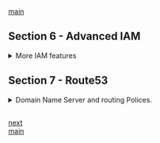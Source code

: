 <!--
// cSpell:ignore undecillion
 -->

[main](README.md)

## Section 6 - Advanced IAM

<details>
<summary>
More IAM features
</summary>

### AWS Directory Service [SAA-C02]

- AWS Managed Microsoft AD
- Simple AD
- AD connector
- Cloud Directory
- Amazon Cognito User Pool

AWS directory services is a family of managed services which allows us to connect AWS resources to on-premises Active Directory. it allows users to access AWS resources with existing corporate credentials, and we can use SSO (single sign on) to any domain-joined EC2 instance.

Active directory is an on-premises directory service. an hierarchical database of users, groups and computers (**trees** and **forests**). we can have group policies.

Active directory is based on two protocols: LDAP (Lightweight Directory Access Protocol) and DNS. this comes with the cost of management overhead, so we might prefer a managed service, such as AWS Managed Microsoft AD.

it uses Domain Controllers (DC) which run winnows Server, each on a different avaliability zone. each running on a separate VPC. the DC are exclusive, we can add more DCs for better availability and performance.\
we can also extended existing AD to on-premises by using **AD Trust**.

separation of responsibilities

AWS:

- multi-AZ deployment
- patch, monitor, recover
- instance rotation
- snapshot and restore

Customer:

- Users, groups, group polices
- standard AD tools
- scaling out the DC
- Trust (resource forest)
- Certificate authorities (LDAPs)
- AD federation

Simple AD is the simpler version of managed active directory. it's a standalone manged directory with basic AD features. it has two versions: small (for 500 and less users), and large (for 5000 and less). using Simple AD makes it easier to manage EC2 machines and keys.

Simple AD doesn't support Trusts, so it can't connect to the existing corporate Active directory.

**AD Connector**

- Directory gateway (proxy) for on-premises AD.
- Avoid caching information in the cloud.
- allow on-premises users to log in AWS using AD.
- join EC2 instance to your existing AD domain.
- scale actors multiple AD connetctors

**Cloud Directory**

- directory based store for developers
- multiple hierarchies with hundred of millions of objects
- fully manges service
- use cases:
  - organization charts
  - course catalog
  - device registries

**Amazon Cognito User Pool**

managed users directory for SaaS applications, sign up and sign-in for web or mobile, works with social media identities.

AD comptabile:

- Managed Microsoft AD
- Simple AD
- AD Connector

  Not AD compatible:

- Cloud Directory
- Cognito user pools

### IAM Policies [SAA-C02]

permission boundaries and IAM policies

ARN - Amazon Resource Name,a unique identifier to all amazon resource.

all arn begin with this format

> `arn:<partition>:<service>:<region>:<account_id>:`

- partition: the infrastructure, usually _aws_ but can also be _aws-cn_.
- service: the service itself, _s3_,_ec2_,_rds_
- region: aws region _us-east-1_
- account_id: the account id (12 digits)

and after that comes one of the following

> `resource`\
> `resource_type/resource`\
> `resource_type/resource/qualifer`\
> `resource_type/resource:qualifer`\
> `resource_type:resource`\
> `resource_type:resource:qualifer`\

if there is no region, like for IAM, then the field is skipped, so we'll see `::`. for an s3 object, theres no region needed or even a user (buckets are globally unique), so both are skipped, and we see `:::`.

we can use the asterisks `*` wild card to match all resources of a specific type.

#### Policies

IAM policies are json documents that define permissions.

- identity policies - to users
- resource policies - to resources, what actions are allowed.

policies must be attached after they are created, they aren't used on their own. a policy is a list of statement.

```json
{
  "Version": "2012-10-17",
  "Statement": []
}
```

each statement matches an AWS Api request.

- Sid - human readable name
- Effect - Allow or Deny.
- Action - `<service>:<verb>`, can use wildcard.
- Resource - which resource does the statement refer to? (can be a list as well)

```json
{
  "Version": "2012-10-17",
  "Statement": [
    {
      "Sid": "SpecificTable",
      "Effect": "Allow",
      "Action": [
        "dynamodb:BatchGet*",
        "dynamodb:DescribeStream*",
        "dynamodb:DescribeTable*",
        "dynamodb:Get*",
        "dynamodb:Query",
        "dynamodb:Scan",
        "dynamodb:BatchWrite*",
        "dynamodb:CreateTable",
        "dynamodb:Delete*",
        "dynamodb:Update*",
        "dynamodb:PutItem"
      ],
      "Resource": "arns:aws:dynamodb:*:*:table/MyTable"
    }
  ]
}
```

in aws Console, <kbd>IAM</kbd>, <kbd>Policies</kbd>, we have AWS managed policies (which aren't editable), and customer managed policies, which we create.

here is a policy that works against an S3 bucket.

```json
{
  "Version": "2012-10-17",
  "Statement": [
    {
      "Effect": "Allow",
      "Action": ["s3:ListBucket"],
      "Resource": "arns:aws:s3:::test"
    },
    {
      "Effect": "Allow",
      "Action": ["s3:PutObject", "s3:GetObject", "s3:DeleteObject"],
      "Resource": ["arns:aws:s3:::test/*"]
    }
  ]
}
```

to attach a policy, <kbd>Roles</kbd>, <kbd>Create Role</kbd>, trusted entity of AWS service, Ec2 and then we choose the policy which we created. we can also create an inline policy (a policy which is limited to a role), this is for ad-hok policies, not best practice.

- if an action isn't allowed, it's an implicitly denied.
- an Explicit deny policy overweights anything else. if one policy allows an action and another policy explicitly denies it, the action is prohibited.
- only attached policies have effect

#### Perission Boundaries

- used to **delgate** adminitsration to other users.
- Prevent **privilege escalation** or **unnecessarily broad permissions**.

it controls the maximum permissions an IAM policy can grant

- developers creating roles for lambda functions
- application owners creating roles for EC2 instances
- Admins creating ad hoc users

in the console, <kbd>IAM</kbd>, <kbd>Users</kbd>, <kbd>Set Boundary</kbd> choose a policy. this is stronger than any other permission of the role or the user.

### Resource Access Manager (RAM) [SAA-C02]

Account Isolation, multiAccount strategy. RAM allows resource sharing between accounts, not all resources can be shared, only a small subset

resources which can be shared:

- App Mesh
- Aurora
- CodeBuild
- EC2
- EC2 Image Builder
- License Manager
- Resource Groups
- Route53

demo using RDS, <kbd>RAM</kbd>, <kbd>Create Resource Share</kbd>, select the aurora resource type, the resource itself, and in the <kbd>principle</kbd> , we add the other account.

in the 2nd account, in <kbd>RAM</kbd>, we need to accept the resource sharing invitation.

### AWS Single Sign-On [SAA-C02]

SSO - single Sign On

managing user permssions is complicated, but we can simply it by using SSO to centrally manage access. we can the existing identities to access other accounts. it integrates with AD or any other SAML identities.

SAML - Security Assertion Markup Langauge

all sign-on activities are recorded in CloudTrail

### Advanced IAM Summary [SAA-C02]

- Active Directory
- Connect Aws Resource with on-premises AD
- SSO to any domain joined EC2 instance
- AWS manage microsoft AD
- AD Trust
- Division of responsability between Amazon and the customer
- Simple AD - doesn't support trust
- AD connector (directory gateway) - supports trusts
- CloudDirectory - hierarchical data (not AD compatible)
- Cognito user pool - works with social media (not AD compatible)
- ARN syntax
- IAM policy structure
  - effect
  - action
  - resource
  - sid (human readable name)
- identity vs. resource policy
- Policy evaluation logic (explicit deny is the strongest)
- Permission Boundaries - maximum permission
- Resource Access Manger
- Resource sharing between account
- Single Sign-on
- centrally manage accsss
- using existing identities
- Account-level permissions
- SAML

</details>

## Section 7 - Route53

<details>
<summary>
Domain Name Server and routing Polices.
</summary>

### DNS 101

the source of the name is because port 53 is the dns port. it's like an interstate highway name.

this is not free tier.

dns is used to convert a human readable address into an ip address (IPv4 and IPv6). IPv4 is 32 bit field (over 4 billion addresses), but now that we have so many devices (phones, computers, smart television, sensors) the number doesn't look so large, so IPv6 is 128 bit, so it has about 340 undecillion addresses (3.4\*10^38 or something)

top level domain: the last word in the domain after the dot. the second to last word is "second level domain name" (optional).

| domain   | second level | top level |
| -------- | ------------ | --------- |
| ".com"   | NA           | com       |
| ".edu"   | NA           | edu       |
| ".gov"   | NA           | gov       |
| "co.uk"  | co           | uk        |
| "gov.uk" | gov          | uk        |
| "com.au" | com          | au        |

this is controlled by the Internet Assign Number Authority which manages the all the domains, each register (an address) must be unique in that region, so all domain registar must be part of the international organization.

a registar can assign registries in a domain, amazon is a domain registar, GoDaddy is a domain registar, etc..

SOA - start of authority record:

- The name of the server that supplied the data for the zone
- the administrator of the zone
- the current version of the data file
- the default number of second for the time-to-live file on resource records

NS - name Server Records

> used by top level domain servers to direct traffic to the content DNS server which contains the authoritative DNS records.

address -> top level domian -> NS records -> SOA

**A** record: from name to an Address. the most simple.

TTL - time to liver, the duration of time that a DNS record is cached on either the resolving server or the local computer. the shorter it is, the faster it is for changes to propagate. so if I access an address and the dns links me to an IP address, and then someone buys the domain name (and now it points to another IP address), it can take up to 48 hours for this to be updated.

**CName (canonical name)** record

> A CName can be used to resolve one domain name to another. for example, you may have a mobile website with the name "http://m.acloud.guru" that is used for when users browse to your domain name on their mobile devices. You may also want the name "http://mobile.acloud.guru" to resolve to the same address.

we map one domain record to another record.

**Alias** records

> Alias records are used to map resource record sets in your hoster zone to Elastic Load Balancers, CloudFront distributions or S3 buckets that are configured as websites.\
> Alias records work like a CNAME record in that you can map one DNS name "www.example.com" to another target DNS name "elb1234.elb.amazonaws.com"

A CName can't be used for a naked domain (zone apex record, no www). you can't have a CName for "http://acloud.guru", it must be either an A record of an Alias.

- Elastic Load Balancers do not have pre-defined IPv4 addresses. they are resolved by using a DNS name.
- differences between Alias Record and CNAME
  - given the choice, always choose alias over CNAME
- DNS types
  - SOA record
  - NS record
  - A record
  - CNAME record
  - MX record (mail)
  - PTR record (reverse lookup from ip to address)

### Route53 - Register A Domain Name Lab

demo in the AWS manager console. under <kbd>services</kbd>, choose <kbd>Route53</kbd>. we first register a domain (for a price), we need to fill the personal details and pay up. it can take up to three days to complete. once successful, the domain will appear as a **hosted zone**.

we will now launch EC2 instances, we choose three regions to deploy ec2 instances in. we use the same bootstrap issue to host an serve an html webpage (with the region name). we might need to set up new security group if we never used those regions. we will use them in the later portions.

> - you can buy domain names directly with AWS.
> - it can take up to 3 days to register a domain.

### Routing Policies

<details>
<summary>
The different Routing Polices available.
</summary>

- Simple Routing - random order
- Weighted Routing - based of weights proportions
- Latency-based Routing - lowest network latency for the end-user
- Failover Routing - primary and secondary sites
- Geolocation Routing - based on geolocation of the queries
- GeoProximity Routing (traffic flow only) - geolocation of users and resources, with an optional bias (complex rules)
- Multivalue Answer Routing - multiple responses, but with health checks.

we'll go over each policy in the demo.

#### Simple Routing Policy Lab

one record with one or multiple IP addresses. if there are multiple addresses, then the are returned in a random order (each user gets one!).

in the console,we should write down all the ec2 addresses.
in the <kbd>Route53</kbd> service, we choose the <kbd>Hosted Zone</kbd> and then <kbd>Create Record Set</kbd>. we choose the **A - IPv4 address** type, without specifying a name. in the "value" text box, we paste the 3 ip addresses, and choose **simple** as the <kbd>Routing Policy</kbd>, we click <kbd>Create</kbd>.

to test it, we navigate to the record, once the **TTL** (time to live) passes, we might get a different machine.

#### Weighted Routing Policy Lab

in a weighted routing policy, we can specify which percantage of the traffic is directed to which address.

we delete the older record set, and create a new one. this time we choose **Weighted** <kbd>Routing Policy</kbd>, we give it only one address in the "Values" text box, and we give it a weight of 20. the "Set ID" is descrption.\
we create another record set with a different ip address value, set a weight and "Set ID". we do the same with the 3rd address.

the weights don't need to amount to 100, the calculation is done based on the total.

we can also check the <kbd>Associate with Health Check</kbd> box, and then route53 won't respond with resources that fail the health-check.

we can create a healthCheck for the specific address, this is done by <kbd>end point monitor</kbd>, we can also add an SNS notification if we want. each record needs it's own health check.

#### Latency Routing Policy

> Latency Based Routing allows you to route traffic based on the lowest network letency for your end user (i.e. which region will give them the fastest response time).
>
> To use latency-based routing, you create a latency resource record set for the Amazon EC2 (or ELB) resource in each region that hosts your website. when Amazon Route53 recives a query for your site, it selects the latency record set for the region that gives the user the lowest latency, Route53 then responds with the value associated with the resource record set.

we create the record sets again, each with the **latency** routing policy, and we select the region, give it the "Set-ID" identifier and associate with a health check.

if we have a vpn installed, we can choose to connect through a diffrent region and see different regions.

#### Failover Routing Policy

> Failover routing policies are used wheen tou want to create an active/passive set up. For example, you may want tour primart site to be in EU-WEST-2 and your secondary DR site in AP-SOUTHEAST-2. Route 53 will monitor the health f your primary sire using a health check, a health check monitor the health of your end points.

to set this up, we create a record set with failover policy, we create a primary and secondary record sets with health checks.

if we want to test this, we can stop the EC2 machine running the primary address.

#### Geolocation Routing Policy

> Geolocation routing lets tou choose where your traffic wil be sent based on the geographic location of tour users (ie the location from which DNS queries originate), For example, you might want all queries from Europe to be routed to a fleet of EC2 instances that are specifally configured for your european customers, These servers may have the local languages of your european customer and all prices are displayed in Euros.

to set this up, we create a record set with the ip values, the **Geolcation** Routing police, and a setID. we can choose locations by countries and continents. there can also be "default" value. the value with with smallest geographical gets priority.

#### Geoproximity Routing Policy (Traffic Flow Only)

> Geoproximity routeing lets amazon Route53 route traffic to your resources based in the geographic location of your users and your resources. you can also choose to route more or less traffic to a gives resource by specifying a value, known as a **bias**. a bias expands or shrinks the size of the geographic region from which traffic is routed to a resource.\
> **To use geoproximity routing, your must use Route53 traffic flow.**

we first need to select <kbd>Traffic Policy</kbd> in the Route53 Service dashboard, we need to create a new traffic policy, we need to configure the flow:

- start point
- geo proximity rule (multiple rules/regions)
- end points

#### Multivalue Answer Routing Policy

> Multivalue answer routing lets you confire amazon route53 to return multiple values, such as Ip addressess for your web servers, in respones to DNS queries. You can specify multiple values for almost any record, but multivalue answer routing lets you check the health of each resource, so route53 returns only values for healthy resources.\
> **This is similar to simple routing but it allows you to put health checks on each record set.**

we create records set with **multivalue answer** routing policy, setId and healthchecks.

</details>

### Route53 Summary

[Combinign Polices](https://docs.aws.amazon.com/Route53/latest/DeveloperGuide/dns-failover-complex-configs.html)

- ELB do not have a pre-defined IPv4 addresses, you resolve to them using A DNS name
- Alias Record vs CName
  - choose alias record over CName when possible.
- Common DNS types:
  - SOA - Start of Address
  - NS - Namespace
  - A - Alias
  - CName - Canonical Name
  - MX - (mail)
  - PTR
- Policies
  - Simple - no health checks
  - MultiValue Answer - with health check
  - Weighted - with weights (like A/B testing)
  - Latency - based on fastest latency
  - Failover - primary and secondary
  - Geolocation - DNS queries location
  - GeoProximity (traffic flow) - complex rules.
- HealthCheck

### Quiz 5: Route53 Quiz

> -"You have created a new subdomain for your popular website, and you need this subdomain to point to an Elastic Load Balancer using Route53. Which DNS record set should you create?" _ANSWER: CNAME_

</details>

##

[next](Section_8_VPC.md)\
[main](README.md)
